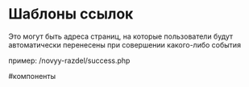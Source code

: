# Шаблоны ссылок
Это могут быть адреса страниц, на которые пользователи будут автоматически перенесены при совершении какого-либо события

пример:
/novyy-razdel/success.php


#компоненты